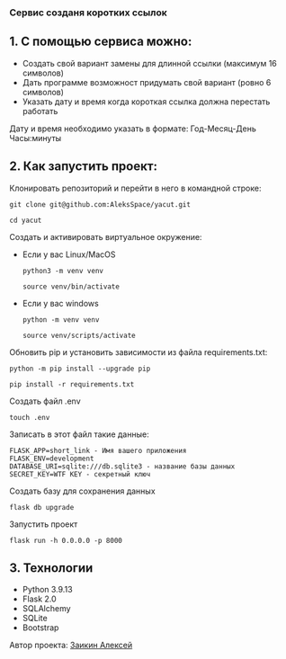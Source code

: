 ### Сервис созданя коротких ссылок

## 1. С помощью сервиса можно:
* Создать свой вариант замены для длинной ссылки (максимум 16 символов)
* Дать программе возможност придумать свой вариант (ровно 6 символов)
* Указать дату и время когда короткая ссылка должна перестать работать

Дату и время необходимо указать в формате: Год-Месяц-День Часы:минуты
## 2. Как запустить проект:
Клонировать репозиторий и перейти в него в командной строке:

```
git clone git@github.com:AleksSpace/yacut.git
```

```
cd yacut
```

Cоздать и активировать виртуальное окружение:

* Если у вас Linux/MacOS
    ```
    python3 -m venv venv
    ```
    ```
    source venv/bin/activate
    ```

* Если у вас windows
    ```
    python -m venv venv
    ```
    ```
    source venv/scripts/activate
    ```

Обновить pip и установить зависимости из файла requirements.txt:

```
python -m pip install --upgrade pip
```

```
pip install -r requirements.txt
```
Создать файл .env
```
touch .env
```
Записать в этот файл такие данные:
```
FLASK_APP=short_link - Имя вашего приложения
FLASK_ENV=development
DATABASE_URI=sqlite:///db.sqlite3 - название базы данных
SECRET_KEY=WTF KEY - секретный ключ
```

Создать базу для сохранения данных
```
flask db upgrade
```
Запустить проект
```
flask run -h 0.0.0.0 -p 8000
```

## 3. Технологии

* Python 3.9.13
* Flask 2.0
* SQLAlchemy
* SQLite
* Bootstrap

Автор проекта: [Заикин Алексей](https://github.com/AleksSpace "GitHub аккаунт")
